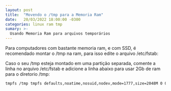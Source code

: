 ```yaml
---
layout: post
title:  "Movendo o /tmp para a Memoria Ram"
date:   20/03/2022 18:00:00 -0300
categories: linux ram tmp
sumary: >-
  Usando Memoria Ram para arquivos temporários
---
```


Para computadores com bastante memoria ram, e com SSD, é recomendado montar o /tmp na ram, para isso edite o arquivo /etc/fstab:

Caso o seu /tmp esteja montado em uma partição separada, comente a linha no arquivo /etc/fstab e adicione a linha abaixo para usar 2Gb de ram para o diretorio /tmp:

~~~bash
tmpfs /tmp tmpfs defaults,noatime,nosuid,nodev,mode=1777,size=2048M 0 0
~~~